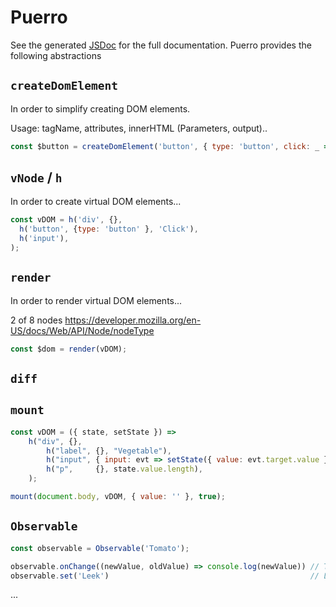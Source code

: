 # Puerro

See the generated [JSDoc](jsdocs) for the full documentation.
Puerro provides the following abstractions

## `createDomElement`

In order to simplify creating DOM elements.

Usage: tagName, attributes, innerHTML
(Parameters, output)..

```js
const $button = createDomElement('button', { type: 'button', click: _ => console.log('Clicked')}, 'Go')
```

## `vNode` / `h`

In order to create virtual DOM elements...

```javascript
const vDOM = h('div', {}, 
  h('button', {type: 'button' }, 'Click'),
  h('input'),
);
```

## `render`

In order to render virtual DOM elements...

2 of 8 nodes https://developer.mozilla.org/en-US/docs/Web/API/Node/nodeType

```javascript
const $dom = render(vDOM);
```

## `diff`


## `mount`

```javascript
const vDOM = ({ state, setState }) =>
    h("div", {},
        h("label", {}, "Vegetable"),
        h("input", { input: evt => setState({ value: evt.target.value }) }),
        h("p",     {}, state.value.length),
    );

mount(document.body, vDOM, { value: '' }, true);
```

## `Observable`

```javascript
const observable = Observable('Tomato');

observable.onChange((newValue, oldValue) => console.log(newValue)) // Tomato
observable.set('Leek')                                             // Leek
```

...